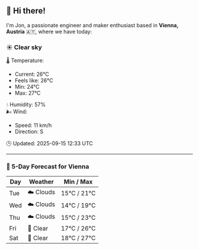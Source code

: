 ## 👋 Hi there!

I'm Jon, a passionate engineer and maker enthusiast based in **Vienna, Austria** 🇦🇹, where we have today:

### ☀️ Clear sky 

🌡️ Temperature: 
* Current: 26°C
* Feels like: 26°C
* Min: 24°C 
* Max: 27°C  

💧 Humidity: 57%  
🌬️ Wind: 
* Speed: 11 km/h 
* Direction: S  

🕒 Updated: 2025-09-15 12:33 UTC

---

### 📅 5-Day Forecast for Vienna

| Day | Weather | Min / Max |
|-----|---------|------------|
| Tue | ☁️ Clouds | 15°C / 21°C |
| Wed | ☁️ Clouds | 14°C / 19°C |
| Thu | ☁️ Clouds | 15°C / 23°C |
| Fri | 🌙 Clear | 17°C / 26°C |
| Sat | 🌙 Clear | 18°C / 27°C |
